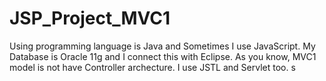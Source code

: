 # JSP_Project_MVC1

Using programming language is Java and Sometimes I use JavaScript.
My Database is Oracle 11g and I connect this with Eclipse.
As you know, MVC1 model is not have Controller archecture.
I use JSTL and Servlet too.
s
